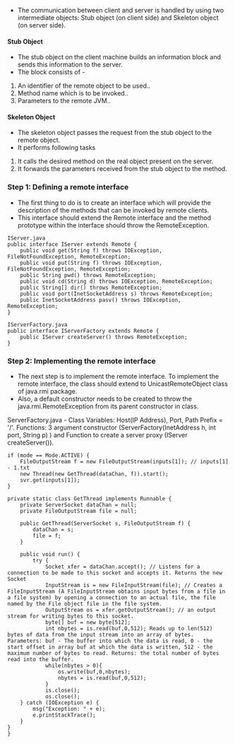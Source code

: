 * The communication between client and server is handled by using two intermediate objects: Stub object (on client side) and Skeleton object (on server side).

#### Stub Object
* The stub object on the client machine builds an information block and sends this information to the server. 
* The block consists of - 
1. An identifier of the remote object to be used..
2. Method name which is to be invoked..
3. Parameters to the remote JVM..

#### Skeleton Object
* The skeleton object passes the request from the stub object to the remote object.
* It performs following tasks
1. It calls the desired method on the real object present on the server.
2. It forwards the parameters received from the stub object to the method.

### Step 1: Defining a remote interface
* The first thing to do is to create an interface which will provide the description of the methods that can be invoked by remote clients. 
* This interface should extend the Remote interface and the method prototype within the interface should throw the RemoteException.

```
IServer.java
public interface IServer extends Remote {
	public void get(String f) throws IOException, FileNotFoundException, RemoteException;
	public void put(String f) throws IOException, FileNotFoundException, RemoteException;
	public String pwd() throws RemoteException;
	public void cd(String d) throws IOException, RemoteException;
	public String[] dir() throws RemoteException;
	public void port(InetSocketAddress s) throws RemoteException;
	public InetSocketAddress pasv() throws IOException, RemoteException;
}

IServerFactory.java
public interface IServerFactory extends Remote {
	public IServer createServer() throws RemoteException;
}
```

### Step 2: Implementing the remote interface
* The next step is to implement the remote interface. To implement the remote interface, the class should extend to UnicastRemoteObject class of java.rmi package. 
* Also, a default constructor needs to be created to throw the java.rmi.RemoteException from its parent constructor in class.

ServerFactory.java - Class Variables: Host(IP Address), Port, Path Prefix = '/'. Functions: 3 argument constructor (ServerFactory(InetAddress h, int port, String p) ) and Function to create a server proxy (IServer createServer()).

```
if (mode == Mode.ACTIVE) {
	FileOutputStream f = new FileOutputStream(inputs[1]); // inputs[1] - 1.txt
	new Thread(new GetThread(dataChan, f)).start();
	svr.get(inputs[1]);
}
```

```
private static class GetThread implements Runnable {
	private ServerSocket dataChan = null;
	private FileOutputStream file = null;

	public GetThread(ServerSocket s, FileOutputStream f) {
		dataChan = s;
		file = f;
	}

	public void run() {
		try {
			Socket xfer = dataChan.accept(); // Listens for a connection to be made to this socket and accepts it. Returns the new Socket
			InputStream is = new FileInputStream(file); // Creates a FileInputStream (A FileInputStream obtains input bytes from a file in a file system) by opening a connection to an actual file, the file named by the File object file in the file system.
			OutputStream os = xfer.getOutputStream(); // an output stream for writing bytes to this socket.
			byte[] buf = new byte[512];
			int nbytes = is.read(buf,0,512); Reads up to len(512) bytes of data from the input stream into an array of bytes. Parameters: buf - The buffer into which the data is read, 0 - the start offset in array buf at which the data is written, 512 - the maximum number of bytes to read. Returns: the total number of bytes read into the buffer.
			while(nbytes > 0){
				os.write(buf,0,nbytes);
				nbytes = is.read(buf,0,512);
			}
			is.close();
			os.close();
	} catch (IOException e) {
		msg("Exception: " + e);
		e.printStackTrace();
	}
}
}
```
